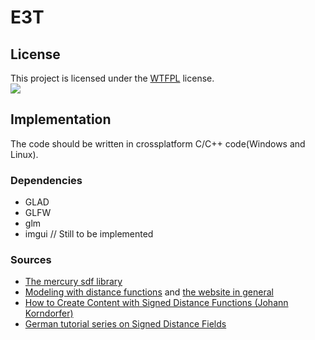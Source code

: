 # E3T
## License
This project is licensed under the [WTFPL](LICENSE.md) license.\
![](http://www.wtfpl.net/wp-content/uploads/2012/12/wtfpl-badge-1.png)

## Implementation
The code should be written in crossplatform C/C++ code(Windows and Linux).
### Dependencies
* GLAD
* GLFW
* glm
* imgui // Still to be implemented

### Sources
* [The mercury sdf library](http://mercury.sexy/hg_sdf/)
* [Modeling with distance functions](http://iquilezles.org/www/articles/distfunctions/distfunctions.htm) and [the website in general](http://iquilezles.org)
* [How to Create Content with Signed Distance Functions (Johann Korndorfer)](https://youtu.be/s8nFqwOho-s)
* [German tutorial series on Signed Distance Fields](https://www.youtube.com/watch?v=rZ96YYUghpc&list=PL58qjcU5nk8vgEA_hy7HpDFFBV7SwQobu)
